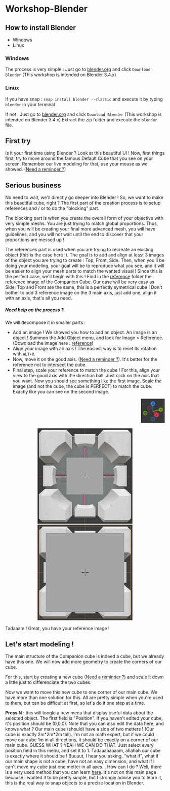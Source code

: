 # Workshop-Blender

## How to install Blender
- Windows
- Linux

### Windows
The process is very simple :
Just go to [blender.org](www.blender.org/download/) and click `Download Blender`
(This workshop is intended on Blender 3.4.x)

### Linux
If you have snap :
`snap install blender --classic`
and execute it by typing `blender` in your terminal

If not :
Just go to [blender.org](www.blender.org/download/) and click `Download Blender`
(This workshop is intended on Blender 3.4.x)
Extract the zip folder and execute the `blender` file.


## First try
Is it your first time using Blender ? Look at this beautiful UI !
Now, first things first, try to move around the famous Default Cube that you see on your screen.
Remember our live modeling for that, use your mouse as we showed.
([Need a reminder ?](./pages/shortcuts.md))

## Serious business
No need to wait, we'll directly go deeper into Blender !
So, we want to make this beautiful cube, right ? The first part of the creation process is to setup references and / or to do the "blocking" part.

The blocking part is when you create the overall form of your objective with very simple meshs. You are just trying to match global proportions. Thus, when you will be creating your final more advanced mesh, you will have guidelines, and you will not wait until the end to discover that your proportions are messed up !

The references part is used when you are trying to recreate an existing object (this is the case here !). The goal is to add and align at least 3 images of the object you are trying to create : Top, Front, Side. Then, when you'll be doing your modeling, your goal will be to reproduce what you see, and it will be easier to align your mesh parts to match the wanted visual !
Since this is the perfect case, we'll begin with this ! Find in the [reference](./reference/) folder the reference image of the Companion Cube. Our case will be very easy as Side, Top and Front are the same, this is a perfectly symetrical cube ! Don't bother to add 3 reference image on the 3 main axis, just add one, align it with an axis, that's all you need.

##### Need help on the process ?
We will decompose it in smaller parts :
- Add an image ! We showed you how to add an object. An image is an object ! Summon the Add Object menu, and look for Image > Reference. (Download the image here : [reference](./reference/ReferenceFace.png))
- Align your image with an axis ! The easiest way is to reset its rotation with `ALT+R`.
- Now, move it on the good axis. ([Need a reminder ?](./pages/shortcuts.md)). It's better for the reference not to intersect the cube.
- Final step, scale your reference to match the cube ! For this, align your view to the good axis with the direction ball. Just click on the axis that you want.
  Now you should see something like the first image. Scale the image (and not the cube, the cube is PERFECT) to match the cube. Exactly like you can see on the second image.<br/>
<p align="right">
    <img src="./assets/axis.png" width="75">
</p>
  <p align="center">
    <img src="./assets/before_scale.png" width="300">
    <img src="./assets/after_scale.png" width="300">
  </p>

Tadaaam ! Great, you have your reference image !

## Let's start modeling !
The main structure of the Companion cube is indeed a cube, but we already have this one. We will now add more geometry to create the corners of our cube.

For this, start by creating a new cube ([Need a reminder ?](./pages/shortcuts.md)) and scale it down a little just to differenciate the two cubes.

Now we want to move this new cube to one corner of our main cube. We have more than one solution for this. All are pretty simple when you're used to them, but can be difficult at first, so let's do it one step at a time.

**Press N** : this will toogle a new menu that display useful data about the selected object. The first field is "Position". If you haven't edited your cube, it's position should be (0,0,0).
Note that you can also edit the data here, and knows what ? Our main cube (should) have a side of two metters ! (Our cube is exactly 2m\*2m\*2m tall). I'm not an math expert, but if we could move our cube 1m in all directions, it should be exactly on a corner of our main cube. GUESS WHAT ? YEAH WE CAN DO THAT. Just select every position field in this menu, and set it to 1. Tadaaaaaaaam, ahahah our cube is exactly where it should be !
Buuuut, I hear you asking, "what if", what if our main shape is not a cube, have not an easy dimension, and what if I can't move my cube just one metter in all axes... How can I do ?
Well, there is a very used method that you can learn [here](./pages/pointerMove.md). It's not on this main page because I wanted it to be pretty simple, but I strongly advise you to learn it, this is the real way to snap objects to a precise location in Blender.
